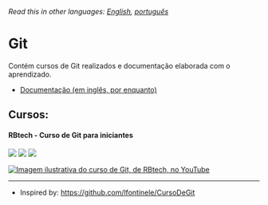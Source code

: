 *Read this in other languages: [English](readme.md), [português](readme.pt.md)*

# Git

Contém cursos de Git realizados e documentação elaborada com o aprendizado.

* [Documentação (em inglês, por enquanto)](doc/readme.md)

## Cursos:

#### RBtech - Curso de Git para iniciantes

[![](https://img.shields.io/static/v1.svg?label=cursando&labelColor=gray&message=50%&color=red)](courses/rbtech/readme.md)
[![](https://img.shields.io/static/v1.svg?label=disponível&labelColor=gray&message=YouTube&color=dd3333)](https://www.youtube.com/playlist?list=PLInBAd9OZCzzHBJjLFZzRl6DgUmOeG3H0)
![](https://img.shields.io/static/v1.svg?label=idioma&labelColor=gray&message=português&color=blue)

[![Imagem ilustrativa do curso de Git, de RBtech, no YouTube](https://img.youtube.com/vi/-GhA2JPImgU/mqdefault.jpg)](courses/rbtech/readme.md)

---

* Inspired by: https://github.com/lfontinele/CursoDeGit
